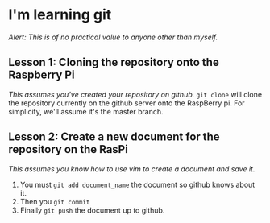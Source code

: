 # I'm learning git

*Alert: This is of no practical value to anyone other than myself.*

## Lesson 1: Cloning the repository onto the Raspberry Pi 
*This assumes you've created your repository on github.*
`git clone` will clone the repository currently on the github server onto the RaspBerry pi.
For simplicity, we'll assume it's the master branch.

## Lesson 2: Create a new document for the repository on the RasPi
*This assumes you know how to use vim to create a document and save it.*

1. You must `git add document_name` the document so github knows about it.
2. Then you `git commit`
3. Finally `git push` the document up to github.
